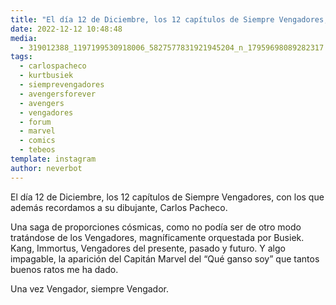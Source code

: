 ```yaml
---
title: "El día 12 de Diciembre, los 12 capítulos de Siempre Vengadores, con los que además recordamos a su dibujante, Carlos Pacheco"
date: 2022-12-12 10:48:48
media: 
  - 319012388_1197199530918006_5827577831921945204_n_17959698089282317.jpg
tags: 
  - carlospacheco
  - kurtbusiek
  - siemprevengadores
  - avengersforever
  - avengers
  - vengadores
  - forum
  - marvel
  - comics
  - tebeos
template: instagram
author: neverbot
---
```


El día 12 de Diciembre, los 12 capítulos de Siempre Vengadores, con los que además recordamos a su dibujante, Carlos Pacheco.

Una saga de proporciones cósmicas, como no podía ser de otro modo tratándose de los Vengadores, magníficamente orquestada por Busiek. Kang, Immortus, Vengadores del presente, pasado y futuro. Y algo impagable, la aparición del Capitán Marvel del “Qué ganso soy” que tantos buenos ratos me ha dado.

Una vez Vengador, siempre Vengador.
